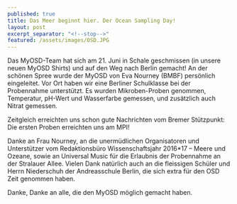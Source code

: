```yaml
---
published: true
title: Das Meer beginnt hier. Der Ocean Sampling Day!
layout: post
excerpt_separator: "<!--stop-->"
featured: /assets/images/OSD.JPG
---
```

Das MyOSD-Team hat sich am 21. Juni in Schale geschmissen (in unsere neuen MyOSD Shirts) und auf den Weg nach Berlin gemacht!
An der schönen Spree wurde der MyOSD von Eva Nourney (BMBF) persönlich eingeleitet. Vor Ort haben wir eine Berliner Schulklasse bei der Probennahme unterstützt. Es wurden Mikroben-Proben genommen, Temperatur, pH-Wert und Wasserfarbe gemessen, und 
zusätzlich auch Nitrat gemessen.

<!--stop-->
Zeitgleich erreichten uns schon gute Nachrichten vom Bremer Stützpunkt: Die ersten Proben erreichten uns am MPI!

Danke an Frau Nourney, an die unermüdlichen Organisatoren und Unterstützer vom Redaktionsbüro Wissenschaftsjahr 2016*17 – Meere und Ozeane, sowie an Universal Music für die Erlaubnis der Probennahme an der Stralauer Allee.
Vielen Dank natürlich auch an die fleissigen Schüler und Herrn Niederschuh der Andreasschule Berlin, die sich extra für den OSD Zeit genommen haben.

Danke, Danke an alle, die den MyOSD möglich gemacht haben.
